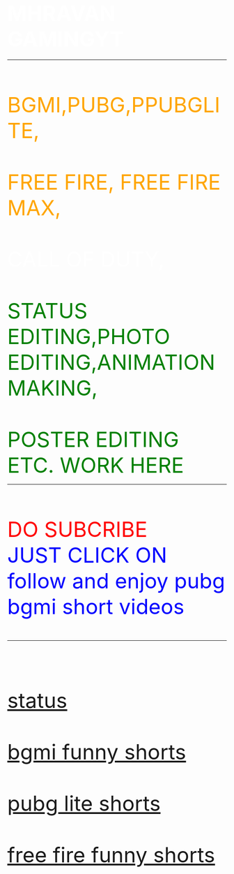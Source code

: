 <!DOCTYPE html>
<html>
<head>
<style>
body {
  background-image: url(RAVAN.jpeg);
  background-repeat: no-repeat;
  background-attachment: fixed; 
  background-size: 100% 100%;
}
</style>
</head>
<body>
<font color = white >
<h2><FONT SIZE =45> MHRAVAN GAMINGYT </FONT></h2>
<hr>
<p> <font color  = ORANGE SIZE=10> <BR> BGMI,PUBG,PPUBGLITE,</BR>
 	<BR>FREE FIRE, FREE FIRE MAX,</BR>
	<font color = white SIZE=10>
	<BR>CALL OF DUTY,</BR>
<font color = GREEN SIZE=10>
	<BR>STATUS EDITING,PHOTO EDITING,ANIMATION MAKING,</BR>
	<BR> POSTER EDITING ETC. WORK HERE </BR></font>


 <pb><p> <font color="red"> </font></p><p align="center"><font color="red"> </font></p><hr><font color="red"> <br> DO SUBCRIBE <br> </font></pb> <font color="blue">JUST CLICK ON follow and enjoy pubg bgmi short videos  </font>   <p></p>
<hr><br><a href="https://youtube.com/shorts/5I5cnwBpCxE?feature=share=" self"="">status<a></br> </hr>
</hr><br><a href="https://youtube.com/shorts/d_tZbm9X8hI?feature=share=" self"="">bgmi funny shorts</a></br></hr>
</hr><br><a href="https://youtube.com/shorts/UtrzUMg3ZHk?feature=share=" self"="">pubg lite shorts</a></br></hr>
</hr></br><a href="https://youtube.com/shorts/-4pwRqMY1mg?feature=share=" self"="">free fire funny shorts</a></br></hr>
</P>
 </body>
</html>
